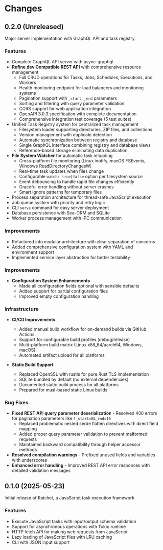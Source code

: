 # Changes

## 0.2.0 (Unreleased)

Major server implementation with GraphQL API and task registry.

### Features

- Complete GraphQL API server with async-graphql
- **Refine.dev Compatible REST API** with comprehensive resource management
  - Full CRUD operations for Tasks, Jobs, Schedules, Executions, and Workers
  - Health monitoring endpoint for load balancers and monitoring systems
  - Pagination support with `_start`, `_end` parameters
  - Sorting and filtering with query parameter validation
  - CORS support for web application integration
  - OpenAPI 3.0.3 specification with complete documentation
  - Comprehensive integration test coverage (5 test suites)
- Unified Task Registry system for centralized task management
  - Filesystem loader supporting directories, ZIP files, and collections
  - Version management with duplicate detection
  - Automatic synchronization between registry and database
  - Single GraphQL interface combining registry and database views
  - Reference-based storage eliminating data duplication
- **File System Watcher** for automatic task reloading
  - Cross-platform file monitoring (Linux inotify, macOS FSEvents, Windows ReadDirectoryChangesW)
  - Real-time task updates when files change
  - Configurable `watch: true|false` option per filesystem source
  - Event debouncing to handle rapid file changes efficiently
  - Graceful error handling without server crashes
  - Smart ignore patterns for temporary files
- Process separation architecture for thread-safe JavaScript execution
- Job queue system with priority and retry logic
- CLI `serve` command for easy server deployment
- Database persistence with Sea-ORM and SQLite
- Worker process management with IPC communication

### Improvements

- Refactored into modular architecture with clear separation of concerns
- Added comprehensive configuration system with YAML and environment support
- Implemented service layer abstraction for better testability

### Improvements

- **Configuration System Enhancements**
  - Made all configuration fields optional with sensible defaults
  - Added support for partial configuration files
  - Improved empty configuration handling

### Infrastructure

- **CI/CD Improvements**
  - Added manual build workflow for on-demand builds via GitHub Actions
  - Support for configurable build profiles (debug/release)
  - Multi-platform build matrix (Linux x86_64/aarch64, Windows, macOS)
  - Automated artifact upload for all platforms

- **Static Build Support**
  - Replaced OpenSSL with rustls for pure Rust TLS implementation
  - SQLite bundled by default (no external dependencies)
  - Documented static build process for all platforms
  - Prepared for musl-based static Linux builds

### Bug Fixes

- **Fixed REST API query parameter deserialization** - Resolved 400 errors for pagination parameters like `?_start=0&_end=10`
  - Replaced problematic nested serde flatten directives with direct field mapping
  - Added proper query parameter validation to prevent malformed requests
  - Maintained backward compatibility through helper accessor methods
- **Resolved compilation warnings** - Prefixed unused fields and variables with underscores
- **Enhanced error handling** - Improved REST API error responses with detailed validation messages

## 0.1.0 (2025-05-23)

Initial release of Ratchet, a JavaScript task execution framework.

### Features

- Execute JavaScript tasks with input/output schema validation
- Support for asynchronous operations with Tokio runtime
- HTTP fetch API for making web requests from JavaScript
- Lazy loading of JavaScript files with LRU caching
- CLI with JSON input support